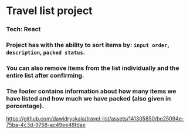 # Travel list project
### Tech: React
### Project has with the ability to sort items by: `input order`, `description`, `packed status`. 
### You can also remove items from the list individually and the entire list after confirming.
### The footer contains information about how many items we have listed and how much we have packed (also given in percentage).


https://github.com/dawidryskala/travel-list/assets/141305850/be25094e-75ba-4c3d-9758-ac49ee48fdae

